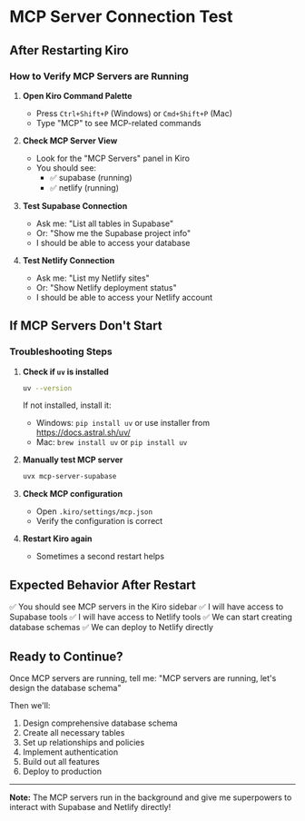 # MCP Server Connection Test

## After Restarting Kiro

### How to Verify MCP Servers are Running

1. **Open Kiro Command Palette**
   - Press `Ctrl+Shift+P` (Windows) or `Cmd+Shift+P` (Mac)
   - Type "MCP" to see MCP-related commands

2. **Check MCP Server View**
   - Look for the "MCP Servers" panel in Kiro
   - You should see:
     - ✅ supabase (running)
     - ✅ netlify (running)

3. **Test Supabase Connection**
   - Ask me: "List all tables in Supabase"
   - Or: "Show me the Supabase project info"
   - I should be able to access your database

4. **Test Netlify Connection**
   - Ask me: "List my Netlify sites"
   - Or: "Show Netlify deployment status"
   - I should be able to access your Netlify account

## If MCP Servers Don't Start

### Troubleshooting Steps

1. **Check if `uv` is installed**
   ```bash
   uv --version
   ```
   If not installed, install it:
   - Windows: `pip install uv` or use installer from https://docs.astral.sh/uv/
   - Mac: `brew install uv` or `pip install uv`

2. **Manually test MCP server**
   ```bash
   uvx mcp-server-supabase
   ```

3. **Check MCP configuration**
   - Open `.kiro/settings/mcp.json`
   - Verify the configuration is correct

4. **Restart Kiro again**
   - Sometimes a second restart helps

## Expected Behavior After Restart

✅ You should see MCP servers in the Kiro sidebar
✅ I will have access to Supabase tools
✅ I will have access to Netlify tools
✅ We can start creating database schemas
✅ We can deploy to Netlify directly

## Ready to Continue?

Once MCP servers are running, tell me:
"MCP servers are running, let's design the database schema"

Then we'll:
1. Design comprehensive database schema
2. Create all necessary tables
3. Set up relationships and policies
4. Implement authentication
5. Build out all features
6. Deploy to production

---
**Note:** The MCP servers run in the background and give me superpowers to interact with Supabase and Netlify directly!
